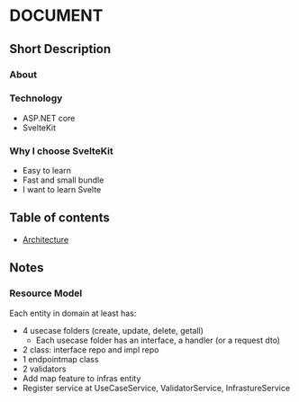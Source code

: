 # DOCUMENT 

## Short Description
### About 

### Technology
- ASP.NET core
- SvelteKit

### Why I choose SvelteKit
- Easy to learn 
- Fast and small bundle
- I want to learn Svelte

## Table of contents
- [Architecture](/docs/architecture.md)

## Notes

### Resource Model
Each entity in domain at least has:
- 4 usecase folders (create, update, delete, getall)
    - Each usecase folder has an interface, a handler (or a request dto)
- 2 class: interface repo and impl repo
- 1 endpointmap class 
- 2 validators
- Add map feature to infras entity
- Register service at UseCaseService, ValidatorService, InfrastureService

